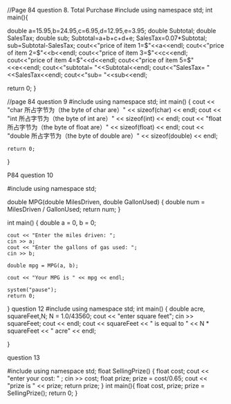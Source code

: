 //Page 84 question 8. Total Purchase
#include<iostream>
using namespace std;
int main(){

double a=15.95,b=24.95,c=6.95,d=12.95,e=3.95;
double Subtotal;
double SalesTax;
double sub;
Subtotal=a+b+c+d+e;
SalesTax=0.07*Subtotal;
sub=Subtotal-SalesTax;
cout<<"price of item 1=$"<<a<<endl;
cout<<"price of item 2=$"<<b<<endl;
cout<<"price of item 3=$"<<c<<endl;
cout<<"price of item 4=$"<<d<<endl;
cout<<"price of item 5=$"<<e<<endl;
cout<<"subtotal= "<<Subtotal<<endl;
cout<<"SalesTax= "<<SalesTax<<endl;
cout<<"sub= "<<sub<<endl;

return 0;
}

//page 84 question 9
#include <iostream>
using namespace std;
int main() {
    cout << "char 所占字节为（the byte of char are）" << sizeof(char) << endl;
    cout << "int 所占字节为（the byte of int are）" << sizeof(int) << endl;
    cout << "float所占字节为（the byte of float are）" << sizeof(float) << endl;
    cout << "double 所占字节为（the byte of double are）" << sizeof(double) << endl;

    return 0;
}


P84 question 10

#include <iostream>
using namespace std;

double MPG(double MilesDriven, double GallonUsed) {
    double num = MilesDriven / GallonUsed;
    return num;
}

int main() {
    double a = 0, b = 0;

    cout << "Enter the miles driven: ";
    cin >> a;
    cout << "Enter the gallons of gas used: ";
    cin >> b;

    double mpg = MPG(a, b);

    cout << "Your MPG is " << mpg << endl;

    system("pause");
    return 0;
}
 question 12
#include<iostream>
using namespace std;
int main() {
	double acre, squareFeet,N;
	N = 1.0/43560;
	cout << "enter square feet";
	cin >> squareFeet;
	cout << endl;
	cout << squareFeet << " is equal to " << N * squareFeet << " acre" << endl;

}

question 13

#include<iostream>
using namespace std;
float SellingPrize()
{
	float cost;
	cout << "enter your cost: " ;
	cin >> cost;
	float prize;
	prize = cost/0.65;
	cout << "prize is " << prize;
	return prize;
}
int main(){
	float cost, prize;
	prize = SellingPrize();
	return 0;
}
